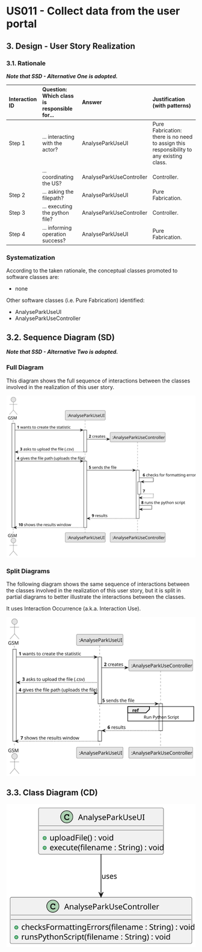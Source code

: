 # US011 - Collect data from the user portal

## 3. Design - User Story Realization 

### 3.1. Rationale

_**Note that SSD - Alternative One is adopted.**_

| Interaction ID | Question: Which class is responsible for... | Answer                   | Justification (with patterns)                                                           |
|:---------------|:--------------------------------------------|:-------------------------|:----------------------------------------------------------------------------------------|
| 		   Step 1    | 	... interacting with the actor?            | AnalyseParkUseUI         | Pure Fabrication: there is no need to assign this responsibility to any existing class. |
| 			  		        | 	... coordinating the US?                   | AnalyseParkUseController | Controller.                                                                             |
| Step 2         | ... asking the filepath?                    | AnalyseParkUseUI         | Pure Fabrication.                                                                       |
| Step 3         | ... executing the python file?              | AnalyseParkUseController | Controller.                                                                             |
| 		Step 4       | 	... informing operation success?           | AnalyseParkUseUI         | Pure Fabrication.                                                                       | 

### Systematization ##

According to the taken rationale, the conceptual classes promoted to software classes are: 

* none

Other software classes (i.e. Pure Fabrication) identified: 

* AnalyseParkUseUI
* AnalyseParkUseController


## 3.2. Sequence Diagram (SD)

_**Note that SSD - Alternative Two is adopted.**_

### Full Diagram

This diagram shows the full sequence of interactions between the classes involved in the realization of this user story.

![Sequence Diagram - Full](svg/us011-sequence-diagram-full.svg)

### Split Diagrams

The following diagram shows the same sequence of interactions between the classes involved in the realization of this user story, but it is split in partial diagrams to better illustrate the interactions between the classes.

It uses Interaction Occurrence (a.k.a. Interaction Use).

![Sequence Diagram - split](svg/us011-sequence-diagram-split.svg)

## 3.3. Class Diagram (CD)

![Class Diagram](svg/us011-class-diagram.svg)